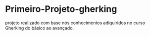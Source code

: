 # Primeiro-Projeto-gherking
projeto realizado com base nós conhecimentos adiquiridos no curso Gherking do básico ao avançado. 
